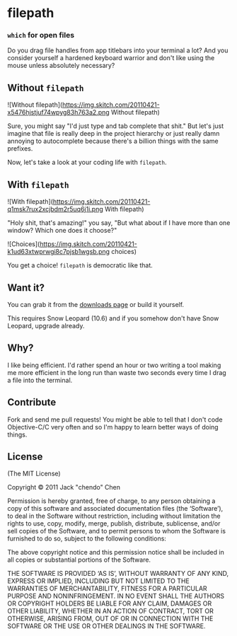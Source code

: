 # filepath
### `which` for open files

Do you drag file handles from app titlebars into your terminal a lot?
And you consider yourself a hardened keyboard warrior and don't like
using the mouse unless absolutely necessary?

## Without `filepath`

![Without filepath](https://img.skitch.com/20110421-x5476hjstjuf74wpyg83h763a2.png Without filepath)

Sure, you might say "I'd just type and tab complete that shit." But let's
just imagine that file is really deep in the project hierarchy
or just really damn annoying to autocomplete because there's a billion
things with the same prefixes.

Now, let's take a look at your coding life with `filepath`.

## With `filepath`

![With filepath](https://img.skitch.com/20110421-q1msk7rux2xcjbdm2r5uq6j1i.png With filepath)

"Holy shit, that's amazing!" you say, "But what about if I have more
than one window? Which one does it choose?"

![Choices](https://img.skitch.com/20110421-k1ud63xtwprwgi8c7pjsb1wgsb.png choices)

You get a choice! `filepath` is democratic like that.

## Want it?

You can grab it from the [downloads page](https://github.com/chendo/filepath/downloads) or build it yourself.

This requires Snow Leopard (10.6) and if you somehow don't have Snow
Leopard, upgrade already.

## Why?

I like being efficient. I'd rather spend an hour or two writing a tool
making me more efficient in the long run than waste two seconds every
time I drag a file into the terminal.

## Contribute

Fork and send me pull requests! You might be able to tell that I don't
code Objective-C/C very often and so I'm happy to learn better ways of
doing things.

## License

(The MIT License)

Copyright © 2011 Jack "chendo" Chen

Permission is hereby granted, free of charge, to any person obtaining a copy of this software and associated documentation files (the ‘Software’), to deal in the Software without restriction, including without limitation the rights to use, copy, modify, merge, publish, distribute, sublicense, and/or sell copies of the Software, and to permit persons to whom the Software is furnished to do so, subject to the following conditions:

The above copyright notice and this permission notice shall be included in all copies or substantial portions of the Software.

THE SOFTWARE IS PROVIDED ‘AS IS’, WITHOUT WARRANTY OF ANY KIND, EXPRESS OR IMPLIED, INCLUDING BUT NOT LIMITED TO THE WARRANTIES OF MERCHANTABILITY, FITNESS FOR A PARTICULAR PURPOSE AND NONINFRINGEMENT. IN NO EVENT SHALL THE AUTHORS OR COPYRIGHT HOLDERS BE LIABLE FOR ANY CLAIM, DAMAGES OR OTHER LIABILITY, WHETHER IN AN ACTION OF CONTRACT, TORT OR OTHERWISE, ARISING FROM, OUT OF OR IN CONNECTION WITH THE SOFTWARE OR THE USE OR OTHER DEALINGS IN THE SOFTWARE.

